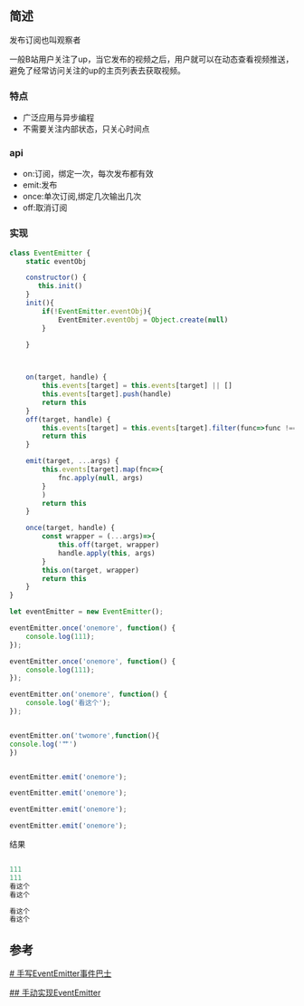 ## 简述
发布订阅也叫观察者

一般B站用户关注了up，当它发布的视频之后，用户就可以在动态查看视频推送，避免了经常访问关注的up的主页列表去获取视频。

### 特点
* 广泛应用与异步编程
* 不需要关注内部状态，只关心时间点

### api
* on:订阅，绑定一次，每次发布都有效
* emit:发布
* once:单次订阅,绑定几次输出几次
* off:取消订阅

### 实现
```js
class EventEmitter {
	static eventObj

    constructor() {
       this.init()
    }
	init(){
		if(!EventEmitter.eventObj){
			EventEmiter.eventObj = Object.create(null)
		}
	
	}



    on(target, handle) {
        this.events[target] = this.events[target] || []
        this.events[target].push(handle)
        return this
    }
    off(target, handle) {
        this.events[target] = this.events[target].filter(func=>func !== handle)
        return this
    }

    emit(target, ...args) {
        this.events[target].map(fnc=>{
            fnc.apply(null, args)
        }
        )
        return this
    }

    once(target, handle) {
        const wrapper = (...args)=>{
            this.off(target, wrapper)
            handle.apply(this, args)
        }
        this.on(target, wrapper)
        return this
    }
}

let eventEmitter = new EventEmitter();

eventEmitter.once('onemore', function() {
    console.log(111);
});

eventEmitter.once('onemore', function() {
    console.log(111);
});

eventEmitter.on('onemore', function() {
    console.log('看这个');
});


eventEmitter.on('twomore',function(){
console.log('艹')
})


eventEmitter.emit('onemore');

eventEmitter.emit('onemore');

eventEmitter.emit('onemore');

eventEmitter.emit('onemore');


```






结果

```js

111
111
看这个
看这个

看这个
看这个

```



## 参考
[# 手写EventEmitter事件巴士](https://www.favori.cn/nodejs-event-emitter)

[## 手动实现EventEmitter](https://github.com/ConardLi/awesome-coding-js/blob/master/JavaScript/EventEmitter.md)